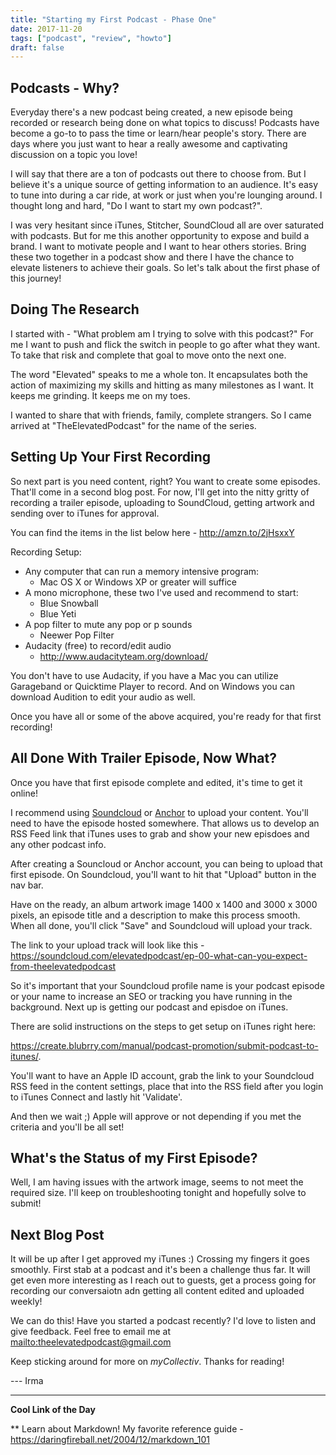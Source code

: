 ```yaml
---
title: "Starting my First Podcast - Phase One"
date: 2017-11-20
tags: ["podcast", "review", "howto"]
draft: false
---
```


## Podcasts - Why?

Everyday there's a new podcast being created, a new episode being recorded or research being done on what topics to discuss! Podcasts have become a go-to to pass the time or learn/hear people's story. There are days where you just want to hear a really awesome and captivating discussion on a topic you love! 

I will say that there are a ton of podcasts out there to choose from. But I believe it's a unique source of getting information to an audience. It's easy to tune into during a car ride, at work or just when you're lounging around. I thought long and hard, "Do I want to start my own podcast?". 

I was very hesitant since iTunes, Stitcher, SoundCloud all are over saturated with podcasts. But for me this another opportunity to expose and build a brand. I want to motivate people and I want to hear others stories. Bring these two together in a podcast show and there I have the chance to elevate listeners to achieve their goals. So let's talk about the first phase of this journey! 

## Doing The Research 

I started with - "What problem am I trying to solve with this podcast?" 
For me I want to push and flick the switch in people to go after what they want. To take that risk and complete that goal to move onto the next one. 

The word "Elevated" speaks to me a whole ton. It encapsulates both the action of maximizing my skills and hitting as many milestones as I want. It keeps me grinding. It keeps me on my toes. 

I wanted to share that with friends, family, complete strangers. So I came arrived at "TheElevatedPodcast" for the name of the series. 

## Setting Up Your First Recording

So next part is you need content, right? You want to create some episodes. That'll come in a second blog post. For now, I'll get into the nitty gritty of recording a trailer episode, uploading to SoundCloud, getting artwork and sending over to iTunes for approval. 

You can find the items in the list below here - http://amzn.to/2jHsxxY

Recording Setup:  

* Any computer that can run a memory intensive program:
    * Mac OS X or Windows XP or greater will suffice
* A mono microphone, these two I've used and recommend to start:
    * Blue Snowball
    * Blue Yeti
* A pop filter to mute any pop or p sounds
    * Neewer Pop Filter 
* Audacity (free) to record/edit audio
    * http://www.audacityteam.org/download/

You don't have to use Audacity, if you have a Mac you can utilize Garageband or Quicktime Player to record. And on Windows you can download Audition to edit your audio as well. 

Once you have all or some of the above acquired, you're ready for that first recording! 

## All Done With Trailer Episode, Now What?

Once you have that first episode complete and edited, it's time to get it online! 

I recommend using [Soundcloud](https://soundcloud.com) or [Anchor](https://anchor.fm) to upload your content. You'll need to have the episode hosted somewhere. That allows us to develop an RSS Feed link that iTunes uses to grab and show your new episdoes and any other podcast info. 

After creating a Souncloud or Anchor account, you can being to upload that first episode. On Soundcloud, you'll want to hit that "Upload" button in the nav bar. 

Have on the ready, an album artwork image 1400 x 1400 and 3000 x 3000 pixels, an episode title and a description to make this process smooth. When all done, you'll click "Save" and Soundcloud will upload your track. 

The link to your upload track will look like this - https://soundcloud.com/elevatedpodcast/ep-00-what-can-you-expect-from-theelevatedpodcast

So it's important that your Soundcloud profile name is your podcast episode or your name to increase an SEO or tracking you have running in the background. Next up is getting our podcast and episdoe on iTunes. 

There are solid instructions on the steps to get setup on iTunes right here: 

https://create.blubrry.com/manual/podcast-promotion/submit-podcast-to-itunes/. 

You'll want to have an Apple ID account, grab the link to your Soundcloud RSS feed in the content settings, place that into the RSS field after you login to iTunes Connect and lastly hit 'Validate'.

And then we wait ;) Apple will approve or not depending if you met the criteria and you'll be all set! 

## What's the Status of my First Episode?

Well, I am having issues with the artwork image, seems to not meet the required size. I'll keep on troubleshooting tonight and hopefully solve to submit! 

## Next Blog Post

It will be up after I get approved my iTunes :) Crossing my fingers it goes smoothly. First stab at a podcast and it's been a challenge thus far. It will get even more interesting as  I reach out to guests, get a process going for recording our conversaiotn adn getting all content edited and uploaded weekly! 

We can do this! Have you started a podcast recently? I'd love to listen and give feedback. Feel free to email me at <mailto:theelevatedpodcast@gmail.com>

Keep sticking around for more on *myCollectiv*. Thanks for reading! 

--- Irma

---
**Cool Link of the Day**  

** Learn about Markdown! My favorite reference guide - https://daringfireball.net/2004/12/markdown_101